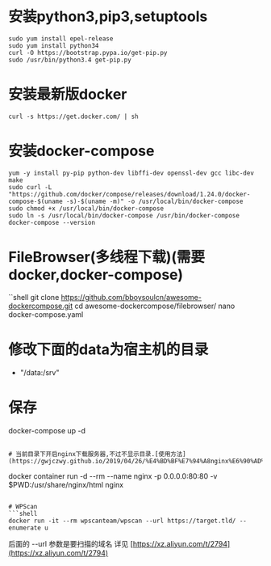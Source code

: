 # 安装python3,pip3,setuptools
```shell
sudo yum install epel-release
sudo yum install python34
curl -O https://bootstrap.pypa.io/get-pip.py
sudo /usr/bin/python3.4 get-pip.py
```

# 安装最新版docker
```shell
curl -s https://get.docker.com/ | sh
```

# 安装docker-compose
```shell
yum -y install py-pip python-dev libffi-dev openssl-dev gcc libc-dev make
sudo curl -L "https://github.com/docker/compose/releases/download/1.24.0/docker-compose-$(uname -s)-$(uname -m)" -o /usr/local/bin/docker-compose
sudo chmod +x /usr/local/bin/docker-compose
sudo ln -s /usr/local/bin/docker-compose /usr/bin/docker-compose
docker-compose --version
```

# FileBrowser(多线程下载)(需要docker,docker-compose)
``shell
git clone https://github.com/bboysoulcn/awesome-dockercompose.git
cd awesome-dockercompose/filebrowser/
nano docker-compose.yaml
# 修改下面的data为宿主机的目录
- "/data:/srv"
# 保存
docker-compose up -d
```

# 当前目录下开启nginx下载服务器,不过不显示目录.[使用方法](https://gwjczwy.github.io/2019/04/26/%E4%BD%BF%E7%94%A8nginx%E6%90%AD%E5%BB%BA%E6%96%AD%E7%82%B9%E7%BB%AD%E4%BC%A0%E6%96%87%E4%BB%B6%E4%B8%8B%E8%BD%BD%E6%9C%8D%E5%8A%A1%E5%99%A8/)
```
docker container run -d --rm --name nginx -p 0.0.0.0:80:80 -v $PWD:/usr/share/nginx/html nginx
```

# WPScan
```shell
docker run -it --rm wpscanteam/wpscan --url https://target.tld/ --enumerate u
```
后面的 --url 参数是要扫描的域名 详见 [https://xz.aliyun.com/t/2794](https://xz.aliyun.com/t/2794)




